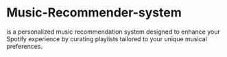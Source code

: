 # Music-Recommender-system
 is a personalized music recommendation system designed to enhance your Spotify experience by curating playlists tailored to your unique musical preferences.
